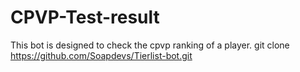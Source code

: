 # CPVP-Test-result
This bot is designed to check the cpvp ranking of a player.
git clone https://github.com/Soapdevs/Tierlist-bot.git
